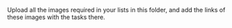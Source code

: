 Upload all the images required in your lists in this folder, and add the links of these images with the tasks there.
